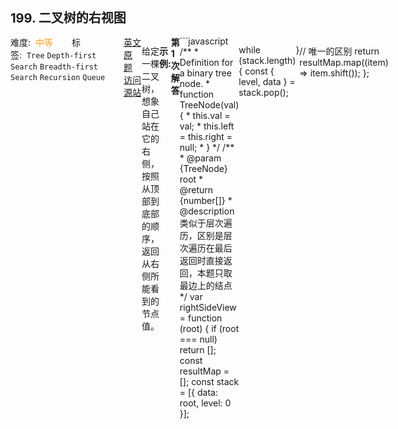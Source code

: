 <div style="font-size: 20px; margin-bottom: 15px; font-weight: bold;">199. 二叉树的右视图</div>
<div style="display: flex; font-size: 14px; justify-content: space-between;"><div><span style="margin-right: 30px;">难度:&nbsp;&nbsp;<label style="color: rgb(255, 161, 25);">中等</label></span><span style="margin-right: 30px;">标签:&nbsp;&nbsp;<code>Tree</code>&nbsp;<code>Depth-first Search</code>&nbsp;<code>Breadth-first Search</code>&nbsp;<code>Recursion</code>&nbsp;<code>Queue</code></span></div><div><span style="margin-right: 15px;"><a href="https://leetcode.com/problems/binary-tree-right-side-view/">英文原题</a></span><span><a href="https://leetcode-cn.com/problems/binary-tree-right-side-view/">访问源站</a></span></div>
<hr style="height: 1px; margin: 1em 0px;" />
<p>给定一棵二叉树，想象自己站在它的右侧，按照从顶部到底部的顺序，返回从右侧所能看到的节点值。</p>

<p><strong>示例:</strong></p>

<pre><strong>输入:</strong>&nbsp;[1,2,3,null,5,null,4]
<strong>输出:</strong>&nbsp;[1, 3, 4]
<strong>解释:
</strong>
   1            &lt;---
 /   \
2     3         &lt;---
 \     \
  5     4       &lt;---
</pre>

<hr style="height: 1px; margin: 1em 0px;" />
<strong>第1次解答</strong>
```javascript
/**
 * Definition for a binary tree node.
 * function TreeNode(val) {
 *     this.val = val;
 *     this.left = this.right = null;
 * }
 */
/**
 * @param {TreeNode} root
 * @return {number[]}
 * @description 类似于层次遍历，区别是层次遍历在最后返回时直接返回，本题只取最边上的结点
 */
var rightSideView = function (root) {
  if (root === null) return [];
  const resultMap = [];
  const stack = [{ data: root, level: 0 }];

  while (stack.length) {
    const { level, data } = stack.pop();

    if (resultMap[level]) {
      resultMap[level].push(data.val);
    } else {
      resultMap[level] = [data.val];
    }

    if (data.left) stack.push({ level: level + 1, data: data.left });
    if (data.right) stack.push({ level: level + 1, data: data.right });
  }

  // 唯一的区别
  return resultMap.map((item) => item.shift());
};
```
